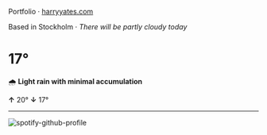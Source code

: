 Portfolio · [harryyates.com](https://harryyates.com)

<!-- WEATHER_START -->
Based in Stockholm · *There will be partly cloudy today*

# 17°
🌧️ **Light rain with minimal accumulation**

**↑** 20° **↓** 17°

---
<!-- WEATHER_END -->

<p align="left">
  <a>
    <img src="https://spotify-github-profile.kittinanx.com/api/view?uid=bigbello&cover_image=true&theme=natemoo-re&show_offline=true&background_color=121212&interchange=false&bar_color=53b14f&bar_color_cover=false" alt="spotify-github-profile">
  </a>
</p>